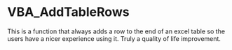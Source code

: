 # VBA_AddTableRows
This is a function that always adds a row to the end of an excel table so the users have a nicer experience using it. Truly a quality of life improvement.
